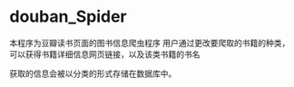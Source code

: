 # douban_Spider

本程序为豆瓣读书页面的图书信息爬虫程序
用户通过更改要爬取的书籍的种类，可以获得书籍详细信息网页链接，以及该类书籍的书名

获取的信息会被以分类的形式存储在数据库中。
